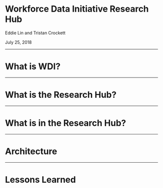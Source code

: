 # Workforce Data Initiative Research Hub

Eddie Lin and Tristan Crockett

July 25, 2018

---

# What is WDI?

---

# What is the Research Hub?


---

# What is in the Research Hub?

---

# Architecture

---

# Lessons Learned

